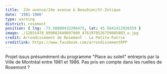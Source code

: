 ```yaml
---
title:  23e avenue/24e avenue & Beaubien/St-Zotique
date: '1981-1986'
type: warning
district: rosemont
position: { lng: -73.58089432286475, lat: 45.5641412928359 }
image: ./12031478_899802440097009_4761979526759085883_o.jpg
credit: Arrondissement de Rosemont - La Petite-Patrie
creditlink: https://www.facebook.com/arrondissementRPP
---
```


Projet issus présumément du programme "Place au soleil" entrepris par la Ville de Montréal entre 1981 et 1986.
Pas pris en compte dans les ruelles de Rosemont ?